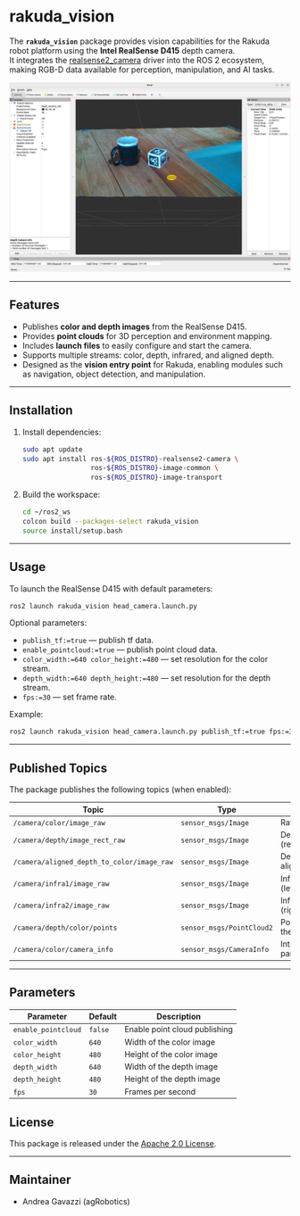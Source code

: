 # rakuda_vision

The **`rakuda_vision`** package provides vision capabilities for the Rakuda robot platform using the **Intel RealSense D415** depth camera.  
It integrates the [realsense2_camera](https://github.com/IntelRealSense/realsense-ros) driver into the ROS 2 ecosystem, making RGB-D data available for perception, manipulation, and AI tasks.

![](https://github.com/andreagavazzi/rakuda_ros/blob/main/rakuda_vision/depthcamera.png)

---

## Features

- Publishes **color and depth images** from the RealSense D415.  
- Provides **point clouds** for 3D perception and environment mapping.  
- Includes **launch files** to easily configure and start the camera.  
- Supports multiple streams: color, depth, infrared, and aligned depth.  
- Designed as the **vision entry point** for Rakuda, enabling modules such as navigation, object detection, and manipulation.

---

## Installation


1. Install dependencies:
   ```bash
   sudo apt update
   sudo apt install ros-${ROS_DISTRO}-realsense2-camera \
                    ros-${ROS_DISTRO}-image-common \
                    ros-${ROS_DISTRO}-image-transport
   ```

2. Build the workspace:
   ```bash
   cd ~/ros2_ws
   colcon build --packages-select rakuda_vision
   source install/setup.bash
   ```

---

## Usage

To launch the RealSense D415 with default parameters:
```bash
ros2 launch rakuda_vision head_camera.launch.py
```

Optional parameters:
- `publish_tf:=true` — publish tf data.
- `enable_pointcloud:=true` — publish point cloud data.  
- `color_width:=640 color_height:=480` — set resolution for the color stream.  
- `depth_width:=640 depth_height:=480` — set resolution for the depth stream.  
- `fps:=30` — set frame rate.  

Example:
```bash
ros2 launch rakuda_vision head_camera.launch.py publish_tf:=true fps:=30
```

---

## Published Topics

The package publishes the following topics (when enabled):

| Topic | Type | Description |
|-------|------|-------------|
| `/camera/color/image_raw` | `sensor_msgs/Image` | Raw color image |
| `/camera/depth/image_rect_raw` | `sensor_msgs/Image` | Depth image (rectified) |
| `/camera/aligned_depth_to_color/image_raw` | `sensor_msgs/Image` | Depth image aligned to color |
| `/camera/infra1/image_raw` | `sensor_msgs/Image` | Infrared image (left) |
| `/camera/infra2/image_raw` | `sensor_msgs/Image` | Infrared image (right) |
| `/camera/depth/color/points` | `sensor_msgs/PointCloud2` | Point cloud in the color frame |
| `/camera/color/camera_info` | `sensor_msgs/CameraInfo` | Intrinsic/extrinsic parameters |

---

## Parameters

| Parameter | Default | Description |
|-----------|---------|-------------|
| `enable_pointcloud` | `false` | Enable point cloud publishing |
| `color_width` | `640` | Width of the color image |
| `color_height` | `480` | Height of the color image |
| `depth_width` | `640` | Width of the depth image |
| `depth_height` | `480` | Height of the depth image |
| `fps` | `30` | Frames per second |


## License

This package is released under the [Apache 2.0 License](LICENSE).

---

## Maintainer

- Andrea Gavazzi (agRobotics)  
